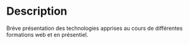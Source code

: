 # Description
Brève présentation des technologies apprises au cours de différentes formations web et en présentiel.